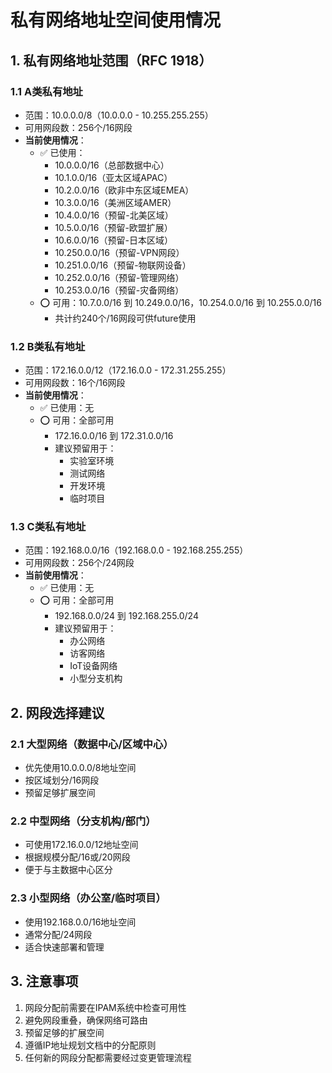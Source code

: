 # 私有网络地址空间使用情况

## 1. 私有网络地址范围（RFC 1918）

### 1.1 A类私有地址
- 范围：10.0.0.0/8（10.0.0.0 - 10.255.255.255）
- 可用网段数：256个/16网段
- **当前使用情况**：
  - ✅ 已使用：
    * 10.0.0.0/16（总部数据中心）
    * 10.1.0.0/16（亚太区域APAC）
    * 10.2.0.0/16（欧非中东区域EMEA）
    * 10.3.0.0/16（美洲区域AMER）
    * 10.4.0.0/16（预留-北美区域）
    * 10.5.0.0/16（预留-欧盟扩展）
    * 10.6.0.0/16（预留-日本区域）
    * 10.250.0.0/16（预留-VPN网段）
    * 10.251.0.0/16（预留-物联网设备）
    * 10.252.0.0/16（预留-管理网络）
    * 10.253.0.0/16（预留-灾备网络）
  - ⭕ 可用：10.7.0.0/16 到 10.249.0.0/16，10.254.0.0/16 到 10.255.0.0/16
    * 共计约240个/16网段可供future使用

### 1.2 B类私有地址
- 范围：172.16.0.0/12（172.16.0.0 - 172.31.255.255）
- 可用网段数：16个/16网段
- **当前使用情况**：
  - ✅ 已使用：无
  - ⭕ 可用：全部可用
    * 172.16.0.0/16 到 172.31.0.0/16
    * 建议预留用于：
      - 实验室环境
      - 测试网络
      - 开发环境
      - 临时项目

### 1.3 C类私有地址
- 范围：192.168.0.0/16（192.168.0.0 - 192.168.255.255）
- 可用网段数：256个/24网段
- **当前使用情况**：
  - ✅ 已使用：无
  - ⭕ 可用：全部可用
    * 192.168.0.0/24 到 192.168.255.0/24
    * 建议预留用于：
      - 办公网络
      - 访客网络
      - IoT设备网络
      - 小型分支机构

## 2. 网段选择建议

### 2.1 大型网络（数据中心/区域中心）
- 优先使用10.0.0.0/8地址空间
- 按区域划分/16网段
- 预留足够扩展空间

### 2.2 中型网络（分支机构/部门）
- 可使用172.16.0.0/12地址空间
- 根据规模分配/16或/20网段
- 便于与主数据中心区分

### 2.3 小型网络（办公室/临时项目）
- 使用192.168.0.0/16地址空间
- 通常分配/24网段
- 适合快速部署和管理

## 3. 注意事项

1. 网段分配前需要在IPAM系统中检查可用性
2. 避免网段重叠，确保网络可路由
3. 预留足够的扩展空间
4. 遵循IP地址规划文档中的分配原则
5. 任何新的网段分配都需要经过变更管理流程